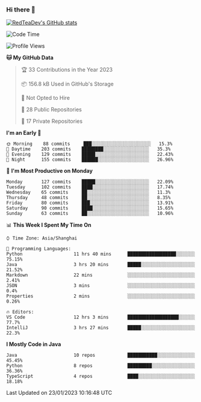 ### Hi there 👋

<!--
**RedTeaDev/RedTeaDev** is a ✨ _special_ ✨ repository because its `README.md` (this file) appears on your GitHub profile.

Here are some ideas to get you started:

- 🔭 I’m currently working on ...
- 🌱 I’m currently learning ...
- 👯 I’m looking to collaborate on ...
- 🤔 I’m looking for help with ...
- 💬 Ask me about ...
- 📫 How to reach me: ...
- 😄 Pronouns: ...
- ⚡ Fun fact: ...
-->

<!--
[![wakatime](https://wakatime.com/badge/user/6b101ed0-04c0-4490-9283-eb61f2efff96.svg)](https://wakatime.com/@6b101ed0-04c0-4490-9283-eb61f2efff96)
!-->

[![RedTeaDev's GitHub stats](https://github-readme-stats.vercel.app/api?username=RedTeaDev)](https://github.com/anuraghazra/github-readme-stats)
<!--
[![willianrod's wakatime stats](https://github-readme-stats.vercel.app/api/wakatime?username=RedTeaDev)](https://github.com/anuraghazra/github-readme-stats)
!-->
<!--START_SECTION:waka-->
![Code Time](http://img.shields.io/badge/Code%20Time-1%2C155%20hrs%203%20mins-blue)

![Profile Views](http://img.shields.io/badge/Profile%20Views-1-blue)

**🐱 My GitHub Data** 

> 🏆 33 Contributions in the Year 2023
 > 
> 📦 156.8 kB Used in GitHub's Storage 
 > 
> 🚫 Not Opted to Hire
 > 
> 📜 28 Public Repositories 
 > 
> 🔑 17 Private Repositories  
 > 
**I'm an Early 🐤** 

```text
🌞 Morning    88 commits     ███░░░░░░░░░░░░░░░░░░░░░░   15.3% 
🌆 Daytime    203 commits    ████████░░░░░░░░░░░░░░░░░   35.3% 
🌃 Evening    129 commits    █████░░░░░░░░░░░░░░░░░░░░   22.43% 
🌙 Night      155 commits    ██████░░░░░░░░░░░░░░░░░░░   26.96%

```
📅 **I'm Most Productive on Monday** 

```text
Monday       127 commits    █████░░░░░░░░░░░░░░░░░░░░   22.09% 
Tuesday      102 commits    ████░░░░░░░░░░░░░░░░░░░░░   17.74% 
Wednesday    65 commits     ██░░░░░░░░░░░░░░░░░░░░░░░   11.3% 
Thursday     48 commits     ██░░░░░░░░░░░░░░░░░░░░░░░   8.35% 
Friday       80 commits     ███░░░░░░░░░░░░░░░░░░░░░░   13.91% 
Saturday     90 commits     ████░░░░░░░░░░░░░░░░░░░░░   15.65% 
Sunday       63 commits     ██░░░░░░░░░░░░░░░░░░░░░░░   10.96%

```


📊 **This Week I Spent My Time On** 

```text
⌚︎ Time Zone: Asia/Shanghai

💬 Programming Languages: 
Python                   11 hrs 40 mins      ██████████████████░░░░░░░   75.15% 
Java                     3 hrs 20 mins       █████░░░░░░░░░░░░░░░░░░░░   21.52% 
Markdown                 22 mins             ░░░░░░░░░░░░░░░░░░░░░░░░░   2.41% 
JSON                     3 mins              ░░░░░░░░░░░░░░░░░░░░░░░░░   0.4% 
Properties               2 mins              ░░░░░░░░░░░░░░░░░░░░░░░░░   0.26%

🔥 Editors: 
VS Code                  12 hrs 3 mins       ███████████████████░░░░░░   77.7% 
IntelliJ                 3 hrs 27 mins       █████░░░░░░░░░░░░░░░░░░░░   22.3%

```

**I Mostly Code in Java** 

```text
Java                     10 repos            ███████████░░░░░░░░░░░░░░   45.45% 
Python                   8 repos             █████████░░░░░░░░░░░░░░░░   36.36% 
TypeScript               4 repos             ████░░░░░░░░░░░░░░░░░░░░░   18.18%

```



 Last Updated on 23/01/2023 10:16:48 UTC
<!--END_SECTION:waka-->


